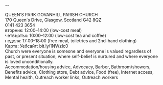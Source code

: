 
--

QUEEN’S PARK GOVANHILL PARISH CHURCH  
170 Queen's Drive, Glasgow, Scotland G42 8QZ  
0141 423 3654  
вторник: 12:00–14:00 (low-cost meal)  
четвъртък: 10:00–12:00 (low-cost tea and coffee)  
неделя: 17:00–18:00 (free meal, toiletries and 2nd-hand clothing)  
Карта: Уебсайт: bit.ly/1NWzIc0  
Church were everyone is someone and everyone is valued regardless of past, or present situation, where self-belief is nurtured and where everyone is loved unconditionally.  
Accommodation/housing advice, Advocacy, Barber, Bathroom/showers, Benefits advice, Clothing store, Debt advice, Food (free), Internet access, Mental health, Outreach worker links, Outreach workers  
  
